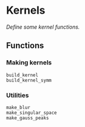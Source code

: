 # Kernels

*Define some kernel functions.*

## Functions

### Making kernels

```@docs
build_kernel
build_kernel_symm
```

### Utilities

```@docs
make_blur
make_singular_space
make_gauss_peaks
```
